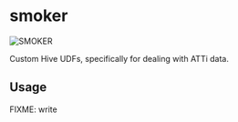 # smoker

![SMOKER](/nmurray/smoker/raw/master/doc/smoker.jpg)

Custom Hive UDFs, specifically for dealing with ATTi data.

## Usage

FIXME: write
